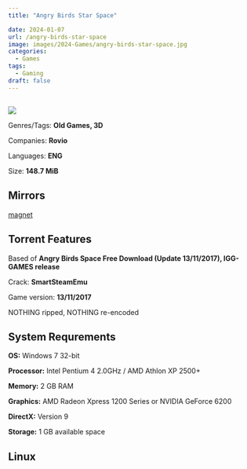 ```yaml
---
title: "Angry Birds Star Space"

date: 2024-01-07
url: /angry-birds-star-space
image: images/2024-Games/angry-birds-star-space.jpg
categories:
  - Games
tags:
  - Gaming
draft: false
---
```

##
![](/images/2024-Games/angry-birds-star-space.jpg)

Genres/Tags: **Old Games, 3D**

Companies: **Rovio**

Languages: **ENG**

Size: **148.7 MiB**

## Mirrors
[magnet](magnet:?xt=urn:btih:YCHPGVRD5AOHK2JQS42PLX4D4SSZR2IJ&dn=Angry%20Birds%20Space)

## Torrent Features
Based of **Angry Birds Space Free Download (Update 13/11/2017), IGG-GAMES release**

Crack: **SmartSteamEmu**

Game version: **13/11/2017**

NOTHING ripped, NOTHING re-encoded

## System Requrements
**OS:** Windows 7 32-bit

**Processor:** Intel Pentium 4 2.0GHz / AMD Athlon XP 2500+

**Memory:** 2 GB RAM

**Graphics:** AMD Radeon Xpress 1200 Series or NVIDIA GeForce 6200

**DirectX:** Version 9

**Storage:** 1 GB available space


## Linux
